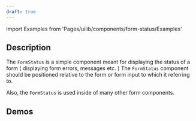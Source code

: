 ```yaml
---
draft: true
---
```


import Examples from 'Pages/uilib/components/form-status/Examples'

## Description

The `FormStatus` is a simple component meant for displaying the status of a form ( displaying form errors, messages etc. )
The `FormStatus` component should be positioned relative to the form or form input to which it referring to.

Also, the `FormStatus` is used inside of many other form components.

## Demos

<Examples />
